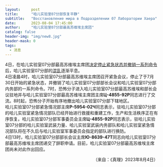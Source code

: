 ```yaml
---
layout:     post
title:      "哈儿实验室07分部恢复平静"
subtitle:   "Восстановление мира в Подразделении 07 Лаборатории Хаера"
date:       2023-08-04 17:45:00
author:     "哈儿实验室07分部最高苏维埃主席团"
catalog: false
header-img: "img/new8.jpg"
header-mask: 0
tags:
  - 消息
---
```


4日，在哈儿实验室07分部最高苏维埃主席团[决定停止紧急状态并撤销一系列命令](https://khayer.cn/2023/08/04/%E5%93%88%E5%84%BF%E5%AE%9E%E9%AA%8C%E5%AE%A407%E5%88%86%E9%83%A8%E6%9C%80%E9%AB%98%E8%8B%8F%E7%BB%B4%E5%9F%83%E4%B8%BB%E5%B8%AD%E5%9B%A2%E9%80%9A%E5%91%8A/)后，哈儿实验室07分部的[混乱](https://khayer.cn/2023/07/30/%E7%B4%A7%E6%80%A5%E9%80%9A%E7%9F%A5-%E5%93%88%E5%84%BF%E5%AE%9E%E9%AA%8C%E5%AE%A407%E5%88%86%E9%83%A8%E9%81%AD%E9%81%87%E5%85%A5%E4%BE%B5/)逐渐平息。  
4日凌晨4时，哈儿实验室07分部最高苏维埃主席团召开紧急会议，停止了于7月30日开始的紧急状态，并撤销了哈儿实验室07分部部长会议和哈儿实验室07分部内务部的一系列命令。7时，恐怖分子进入哈儿实验室07分部最高苏维埃和部长会议驻地并与哈儿实验室07分部最高苏维埃主席团主席**Ц-4855-92Р**同志进行了交流。8时起，恐怖分子开始有序地撤出哈儿实验室07分部下辖地区。  
哈儿实验室07分部紧急情况部主席**Р-5954-02Ч**同志表示，驻哈儿实验室07分部的哈儿实验室紧急情况部队已经开始进行救援和重建工作，生产和生活秩序正在有序恢复。哈儿实验室07分部军事委员会主席**Ц-4855-92Р**同志表示，驻哈儿实验室07分部的哈儿实验室武装力量、哈儿实验室武装内务部队和哈儿实验室紧急情况部队将在不久后与哈儿实验室军事委员会指定的部队进行换防。  
4日13时，哈儿实验室07分部部长会议主席**Ю-8639-47Т**同志向哈儿实验室07分部最高苏维埃主席团递交了辞职申请。目前，哈儿实验室07分部最高苏维埃主席团尚未对此作出回应。
<div style="text-align: right">（来自：《真理》2023年8月4日）</div>